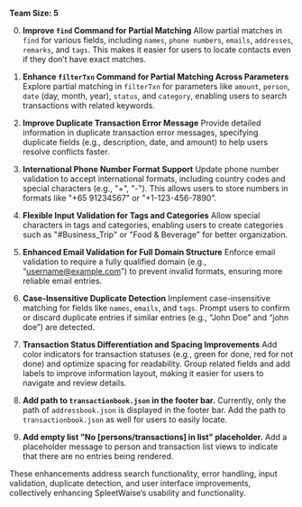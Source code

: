 **Team Size: 5**


0. **Improve `find` Command for Partial Matching**
Allow partial matches in `find` for various fields, including `names`, `phone numbers`, `emails`, `addresses`, `remarks`, and `tags`. This makes it easier for users to locate contacts even if they don’t have exact matches.

0. **Enhance `filterTxn` Command for Partial Matching Across Parameters**
Explore partial matching in `filterTxn` for parameters like `amount`, `person`, `date` (day, month, year), `status`, and `category`, enabling users to search transactions with related keywords.

0. **Improve Duplicate Transaction Error Message**
Provide detailed information in duplicate transaction error messages, specifying duplicate fields (e.g., description, date, and amount) to help users resolve conflicts faster.

0. **International Phone Number Format Support**
Update phone number validation to accept international formats, including country codes and special characters (e.g., "+", "-"). This allows users to store numbers in formats like "+65 91234567" or "+1-123-456-7890".

0. **Flexible Input Validation for Tags and Categories**
Allow special characters in tags and categories, enabling users to create categories such as "#Business_Trip" or "Food & Beverage" for better organization.

0. **Enhanced Email Validation for Full Domain Structure**
Enforce email validation to require a fully qualified domain (e.g., “username@example.com”) to prevent invalid formats, ensuring more reliable email entries.

0. **Case-Insensitive Duplicate Detection**
Implement case-insensitive matching for fields like `names`, `emails`, and `tags`. Prompt users to confirm or discard duplicate entries if similar entries (e.g., “John Doe” and “john doe”) are detected.

0. **Transaction Status Differentiation and Spacing Improvements**
Add color indicators for transaction statuses (e.g., green for done, red for not done) and optimize spacing for readability. Group related fields and add labels to improve information layout, making it easier for users to navigate and review details.

0. **Add path to `transactionbook.json` in the footer bar.** Currently, only the path of `addressbook.json` is displayed in the footer bar. Add the path to `transactionbook.json` as well for users to easily locate.

0. **Add empty list "No [persons/transactions] in list" placeholder.** Add a placeholder message to person and transaction list views to indicate that there are no entries being rendered.

These enhancements address search functionality, error handling, input validation, duplicate detection, and user interface improvements, collectively enhancing SpleetWaise’s usability and functionality.
